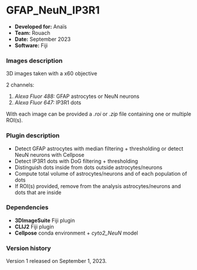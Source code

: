 # GFAP_NeuN_IP3R1

* **Developed for:** Anaïs
* **Team:** Rouach
* **Date:** September 2023
* **Software:** Fiji

### Images description

3D images taken with a x60 objective

2 channels:
  1. *Alexa Fluor 488:* GFAP astrocytes or NeuN neurons
  2. *Alexa Fluor 647:* IP3R1 dots

With each image can be provided a *.roi* or *.zip* file containing one or multiple ROI(s).

### Plugin description

* Detect GFAP astrocytes with median filtering + thresholding or detect NeuN neurons with Cellpose
* Detect IP3R1 dots with DoG filtering + thresholding
* Distinguish dots inside from dots outside astrocytes/neurons
* Compute total volume of astrocytes/neurons and of each population of dots
* If ROI(s) provided, remove from the analysis astrocytes/neurons and dots that are inside

### Dependencies

* **3DImageSuite** Fiji plugin
* **CLIJ2** Fiji plugin
* **Cellpose** conda environment + *cyto2_NeuN* model

### Version history

Version 1 released on September 1, 2023.
